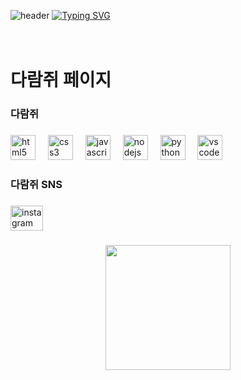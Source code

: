 ![header](https://capsule-render.vercel.app/api?type=venom&height=200&color=0:A4D65E,100:2E7D32&text=다람쥐&section=header&reversal=false&textBg=false&fontSize=40&animation=fadeIn&desc=Squirrel%20page&fontAlignY=47&fontAlign=50&descAlign=50&descAlignY=63&fontColor=FFFFFF)
[![Typing SVG](https://readme-typing-svg.demolab.com?font=Gowun+Dodum&size=30&letterSpacing=5px&duration=2000&pause=1000&color=2E7D32&center=true&vCenter=true&width=1000&lines=%F0%9F%8C%AA%EF%B8%8F+%EB%8B%A4%EB%9E%8C%EC%A5%90+%ED%8E%98%EC%9D%B4%EC%A7%80+%F0%9F%90%BF%EF%B8%8F;26%EC%88%98%EB%8A%A5+%ED%99%94%EC%9D%B4%ED%8C%85)](https://git.io/typing-svg)
<br>
<br>
<br>

<h1 align="left">다람쥐 페이지</h1>

###

<h3 align="left">다람쥐</h3>

###

<div align="left">
  <img src="https://cdn.jsdelivr.net/gh/devicons/devicon/icons/html5/html5-original.svg" height="40" alt="html5 logo"  />
  <img width="12" />
  <img src="https://cdn.jsdelivr.net/gh/devicons/devicon/icons/css3/css3-original.svg" height="40" alt="css3 logo"  />
  <img width="12" />
  <img src="https://cdn.jsdelivr.net/gh/devicons/devicon/icons/javascript/javascript-original.svg" height="40" alt="javascript logo"  />
  <img width="12" />
  <img src="https://cdn.jsdelivr.net/gh/devicons/devicon/icons/nodejs/nodejs-original.svg" height="40" alt="nodejs logo"  />
  <img width="12" />
  <img src="https://cdn.jsdelivr.net/gh/devicons/devicon/icons/python/python-original.svg" height="40" alt="python logo"  />
  <img width="12" />
  <img src="https://cdn.jsdelivr.net/gh/devicons/devicon/icons/vscode/vscode-original.svg" height="40" alt="vscode logo"  />
</div>

###

<h3 align="left">다람쥐 SNS</h3>

###

<div align="left">
  <img src="https://raw.githubusercontent.com/maurodesouza/profile-readme-generator/master/src/assets/icons/social/instagram/default.svg" width="52" height="40" alt="instagram logo"  />
</div>

###

<div align="center">
  <img height="200" src="https://64.media.tumblr.com/8263748bd6801d73e743616456281933/tumblr_p47qm3GKiH1wiyz3so1_540.gif"  />
</div>

###
